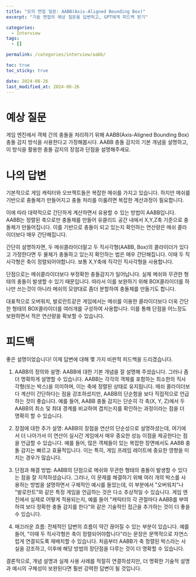 ```yaml
---
title: "모의 면접 질문: AABB(Axis-Aligned Bounding Box)"
excerpt: "기술 면접의 예상 질문을 답변하고, GPT에게 피드백 받기"

categories:
  - Interview
tags:
  - []

permalink: /categories/interview/aabb/

toc: true
toc_sticky: true

date: 2024-08-26
last_modified_at: 2024-08-26
---
```


# 예상 질문
게임 엔진에서 객체 간의 충돌을 처리하기 위해 AABB(Axis-Aligned Bounding Box) 충돌 감지 방식을 사용한다고 가정해봅시다. AABB 충돌 감지의 기본 개념을 설명하고, 이 방식을 활용한 충돌 감지의 장점과 단점을 설명해주세요.

# 나의 답변
기본적으로 게임 캐릭터와 오브젝트들은 복잡한 메쉬를 가지고 있습니다. 하지만 메쉬를 기반으로 충돌체가 만들어지고 충돌 처리를 이룰려면 복잡한 계산과정이 필요합니다.

이에 따라 대략적으로 간단하게 계산하면서 유용할 수 있는 방법이 AABB입니다. AABB는 정렬된 축으로만 충돌체를 만들어 유클리드 공간 내에서 X,Y,Z축 기준으로 충돌체가 만들어집니다. 이를 기반으로 충돌이 되고 있는지 확인하는 연산량은 메쉬 콜라이더보다 매우 간단해집니다.

간단히 설명하자면, 두 메쉬콜라이더말고 두 직사각형(AABB, Box)의 콜라이더가 있다고 가정한다면 두 물체가 충돌하고 있는지 확인하는 법은 매우 간단해집니다. 이때 두 직사각형은 축이 정렬되어야합니다. 보통 X,Y축에 직각인 직사각형을 사용합니다.

단점으로는 메쉬콜라이더보다 부정확한 충돌감지가 일어납니다. 실제 메쉬와 무관한 형태의 충돌이 발생할 수 있기 때문입니다. 따라서 이를 보완하기 위해 BOX콜라이더를 하나만 쓰는것이 아니라 메쉬의 모양대로 좀더 분할하여 충돌체를 만들기도 합니다.

대표적으로 오버워치, 발로란트같은 게임에서는 메쉬를 이용한 콜라이더보다 더욱 간단한 형태의 BOX콜라이더를 여러개를 구성하여 사용합니다. 이를 통해 단점을 어느정도 보완하면서 적은 연산량을 확보할 수 있습니다.

# 피드백
좋은 설명이었습니다! 이제 답변에 대해 몇 가지 비판적 피드백을 드리겠습니다.

1. AABB의 정의와 설명:
AABB에 대한 기본 개념을 잘 설명해 주셨습니다. 그러나 좀 더 명확하게 설명할 수 있습니다. AABB는 각각의 객체를 포함하는 최소한의 직사각형(또는 박스)을 의미하며, 이는 축에 정렬된 상태로 유지됩니다. 메쉬 콜라이더보다 계산이 간단하다는 점을 강조하셨지만, AABB의 단순함을 보다 직접적으로 언급하는 것이 좋습니다. 예를 들어, AABB 충돌 감지는 단순히 각 축(X, Y, Z)에서 두 AABB의 최소 및 최대 경계를 비교하여 겹치는지를 확인하는 과정이라는 점을 더 명확히 할 수 있습니다.

2. 장점에 대한 추가 설명:
AABB의 장점을 연산의 단순성으로 설명하셨는데, 여기에서 더 나아가서 이 연산이 실시간 게임에서 매우 중요한 성능 이점을 제공한다는 점을 언급할 수 있습니다. 예를 들어, 많은 객체들이 있는 복잡한 장면에서도 AABB 충돌 감지는 빠르고 효율적입니다. 이는 특히, 게임 프레임 레이트에 중요한 영향을 미치는 경우가 많습니다.

3. 단점과 해결 방법:
AABB의 단점으로 메쉬와 무관한 형태의 충돌이 발생할 수 있다는 점을 잘 지적하셨습니다. 그러나, 이 문제를 해결하기 위해 여러 개의 박스를 사용하는 방법을 설명하면서 구체적인 예시를 들었는데, 이 부분에서 "오버워치"나 "발로란트"와 같은 특정 게임을 언급하는 것은 다소 추상적일 수 있습니다. 게임 엔진에서 실제로 어떻게 적용되는지, 예를 들어 "캐릭터의 각 관절마다 AABB를 부여하여 보다 정확한 충돌 감지를 한다"와 같은 기술적인 접근을 추가하는 것이 더 좋을 수 있습니다.

4. 매끄러운 흐름:
전체적인 답변의 흐름이 약간 끊어질 수 있는 부분이 있습니다. 예를 들어, "이때 두 직사각형은 축이 정렬되어야합니다"라는 문장은 문맥적으로 자연스럽게 연결되도록 재배치할 수 있습니다. 처음부터 AABB가 축 정렬된 박스라는 사실을 강조하고, 이후에 해당 방법의 장단점을 다루는 것이 더 명확할 수 있습니다.

결론적으로, 개념 설명과 실제 사용 사례를 적절히 연결하셨지만, 더 명확한 기술적 설명과 예시의 구체성이 보완된다면 훨씬 강력한 답변이 될 것입니다.